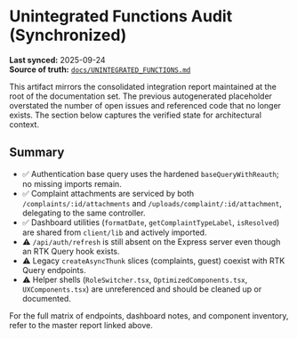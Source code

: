 # Unintegrated Functions Audit (Synchronized)

**Last synced:** 2025-09-24  
**Source of truth:** [`docs/UNINTEGRATED_FUNCTIONS.md`](../../UNINTEGRATED_FUNCTIONS.md)

This artifact mirrors the consolidated integration report maintained at the root of the documentation set. The previous autogenerated placeholder overstated the number of open issues and referenced code that no longer exists. The section below captures the verified state for architectural context.

## Summary

- ✅ Authentication base query uses the hardened `baseQueryWithReauth`; no missing imports remain.
- ✅ Complaint attachments are serviced by both `/complaints/:id/attachments` and `/uploads/complaint/:id/attachment`, delegating to the same controller.
- ✅ Dashboard utilities (`formatDate`, `getComplaintTypeLabel`, `isResolved`) are shared from `client/lib` and actively imported.
- ⚠️ `/api/auth/refresh` is still absent on the Express server even though an RTK Query hook exists.
- ⚠️ Legacy `createAsyncThunk` slices (complaints, guest) coexist with RTK Query endpoints.
- ⚠️ Helper shells (`RoleSwitcher.tsx`, `OptimizedComponents.tsx`, `UXComponents.tsx`) are unreferenced and should be cleaned up or documented.

For the full matrix of endpoints, dashboard notes, and component inventory, refer to the master report linked above.
